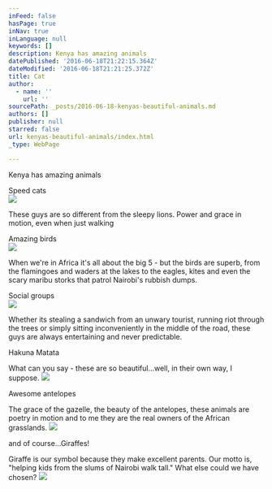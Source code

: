 ```yaml
---
inFeed: false
hasPage: true
inNav: true
inLanguage: null
keywords: []
description: Kenya has amazing animals
datePublished: '2016-06-18T21:22:15.364Z'
dateModified: '2016-06-18T21:21:25.372Z'
title: Cat
author:
  - name: ''
    url: ''
sourcePath: _posts/2016-06-18-kenyas-beautiful-animals.md
authors: []
publisher: null
starred: false
url: kenyas-beautiful-animals/index.html
_type: WebPage

---
```

Kenya has amazing animals

Speed cats  
![](https://the-grid-user-content.s3-us-west-2.amazonaws.com/af092031-49b2-436a-b465-95d8169f4235.jpg)

These guys are so different from the sleepy lions. Power and grace in motion, even when just walking

Amazing birds  
![](https://the-grid-user-content.s3-us-west-2.amazonaws.com/6ff06cae-30b3-49e6-ac40-127faad7801c.jpg)

When we're in Africa it's all about the big 5 - but the birds are superb, from the flamingoes and waders at the lakes to the eagles, kites and even the scary maribu storks that patrol Nairobi's rubbish dumps.

Social groups  
![](https://the-grid-user-content.s3-us-west-2.amazonaws.com/031703ec-7a81-49dd-87aa-06e45ef81769.jpg)

Whether its stealing a sandwich from an unwary tourist, running riot through the trees or simply sitting inconveniently in the middle of the road, these guys are always entertaining and never predictable.

Hakuna Matata

What can you say - these are so beautiful...well, in their own way, I suppose. ![](https://the-grid-user-content.s3-us-west-2.amazonaws.com/cf09f6f3-f406-4e0b-90b0-391bb5039d07.jpg)

Awesome antelopes

The grace of the gazelle, the beauty of the antelopes, these animals are poetry in motion and to me they are the real owners of the African grasslands.
![](https://the-grid-user-content.s3-us-west-2.amazonaws.com/be0decd9-7e0b-4734-b5dc-89c65664725a.jpg)

and of course...Giraffes!  

Giraffe is our symbol because they make excellent parents. Our motto is, "helping kids from the slums of Nairobi walk tall." What else could we have chosen?
![](https://the-grid-user-content.s3-us-west-2.amazonaws.com/a23b546e-ad57-4758-aef8-d59b3e85589d.jpg)